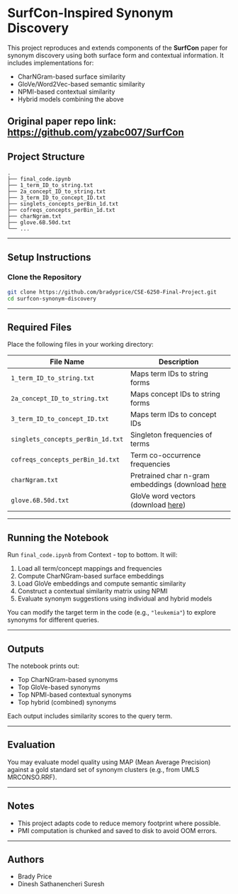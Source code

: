 
# SurfCon-Inspired Synonym Discovery

This project reproduces and extends components of the **SurfCon** paper for synonym discovery using both surface form and contextual information. It includes implementations for:

- CharNGram-based surface similarity
- GloVe/Word2Vec-based semantic similarity
- NPMI-based contextual similarity
- Hybrid models combining the above

Original paper repo link: https://github.com/yzabc007/SurfCon
---

## Project Structure

```
.
├── final_code.ipynb
├── 1_term_ID_to_string.txt
├── 2a_concept_ID_to_string.txt
├── 3_term_ID_to_concept_ID.txt
├── singlets_concepts_perBin_1d.txt
├── cofreqs_concepts_perBin_1d.txt
├── charNgram.txt
├── glove.6B.50d.txt
└── ...
```

---

## Setup Instructions

### Clone the Repository

```bash
git clone https://github.com/bradyprice/CSE-6250-Final-Project.git
cd surfcon-synonym-discovery
```

---

## Required Files

Place the following files in your working directory:

| File Name                         | Description |
|----------------------------------|-------------|
| `1_term_ID_to_string.txt`        | Maps term IDs to string forms |
| `2a_concept_ID_to_string.txt`    | Maps concept IDs to string forms |
| `3_term_ID_to_concept_ID.txt`    | Maps term IDs to concept IDs |
| `singlets_concepts_perBin_1d.txt`| Singleton frequencies of terms |
| `cofreqs_concepts_perBin_1d.txt` | Term co-occurrence frequencies |
| `charNgram.txt`                  | Pretrained char n-gram embeddings (download [here](https://github.com/hassyGo/charNgram2vec/releases)|
| `glove.6B.50d.txt`               | GloVe word vectors (download [here](https://nlp.stanford.edu/data/glove.6B.zip)) |

---

## Running the Notebook

Run `final_code.ipynb` from Context - top to bottom. It will:

1. Load all term/concept mappings and frequencies
2. Compute CharNGram-based surface embeddings
3. Load GloVe embeddings and compute semantic similarity
4. Construct a contextual similarity matrix using NPMI
5. Evaluate synonym suggestions using individual and hybrid models

You can modify the target term in the code (e.g., `"leukemia"`) to explore synonyms for different queries.

---

## Outputs

The notebook prints out:

- Top CharNGram-based synonyms
- Top GloVe-based synonyms
- Top NPMI-based contextual synonyms
- Top hybrid (combined) synonyms

Each output includes similarity scores to the query term.

---

## Evaluation

You may evaluate model quality using MAP (Mean Average Precision) against a gold standard set of synonym clusters (e.g., from UMLS MRCONSO.RRF).

---

## Notes

- This project adapts code to reduce memory footprint where possible.
- PMI computation is chunked and saved to disk to avoid OOM errors.

---

## Authors

- Brady Price
- Dinesh Sathanencheri Suresh
